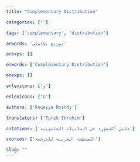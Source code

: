 ```yaml
---
title: "Complementary Distribution"

categories: ['']

tags: ['complementary', 'distribution']

arwords: 'توزيع تكاملي'

arexps: []

enwords: ['Complementary Distribution']

enexps: []

arlexicons: ['و']

enlexicons: ['C']

authors: ['Ruqayya Roshdy']

translators: ['Tarek Ibrahim']

citations: ['دليل أكسفورد في السانيات الحاسوبية']

sources: ['المنظمة العربية للترجمة']

slug: ""
---
```

